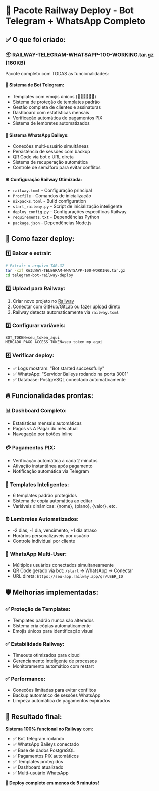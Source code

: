 # 🚀 Pacote Railway Deploy - Bot Telegram + WhatsApp Completo

## ✅ O que foi criado:

### 📦 **RAILWAY-TELEGRAM-WHATSAPP-100-WORKING.tar.gz** (160KB)

Pacote completo com TODAS as funcionalidades:

#### 🤖 **Sistema de Bot Telegram:**
- Templates com emojis únicos (📅⏰🚨❌🎉✅)
- Sistema de proteção de templates padrão
- Gestão completa de clientes e assinaturas
- Dashboard com estatísticas mensais
- Verificação automática de pagamentos PIX
- Sistema de lembretes automatizados

#### 📱 **Sistema WhatsApp Baileys:**
- Conexões multi-usuário simultâneas
- Persistência de sessões com backup
- QR Code via bot e URL direta
- Sistema de recuperação automática
- Controle de semáforo para evitar conflitos

#### ⚙️ **Configuração Railway Otimizada:**
- `railway.toml` - Configuração principal
- `Procfile` - Comandos de inicialização
- `nixpacks.toml` - Build configuration
- `start_railway.py` - Script de inicialização inteligente
- `deploy_config.py` - Configurações específicas Railway
- `requirements.txt` - Dependências Python
- `package.json` - Dependências Node.js

## 🎯 Como fazer deploy:

### 1️⃣ **Baixar e extrair:**
```bash
# Extrair o arquivo TAR.GZ
tar -xzf RAILWAY-TELEGRAM-WHATSAPP-100-WORKING.tar.gz
cd telegram-bot-railway-deploy
```

### 2️⃣ **Upload para Railway:**
1. Criar novo projeto no [Railway](https://railway.app)
2. Conectar com GitHub/GitLab ou fazer upload direto
3. Railway detecta automaticamente via `railway.toml`

### 3️⃣ **Configurar variáveis:**
```env
BOT_TOKEN=seu_token_aqui
MERCADO_PAGO_ACCESS_TOKEN=seu_token_mp_aqui
```

### 4️⃣ **Verificar deploy:**
- ✅ Logs mostram: "Bot started successfully"
- ✅ WhatsApp: "Servidor Baileys rodando na porta 3001"
- ✅ Database: PostgreSQL conectado automaticamente

## 🔥 Funcionalidades prontas:

### 📊 **Dashboard Completo:**
- Estatísticas mensais automáticas
- Pagos vs A Pagar do mês atual
- Navegação por botões inline

### 💳 **Pagamentos PIX:**
- Verificação automática a cada 2 minutos
- Ativação instantânea após pagamento
- Notificação automática via Telegram

### 📝 **Templates Inteligentes:**
- 6 templates padrão protegidos
- Sistema de cópia automática ao editar
- Variáveis dinâmicas: {nome}, {plano}, {valor}, etc.

### ⏰ **Lembretes Automatizados:**
- -2 dias, -1 dia, vencimento, +1 dia atraso
- Horários personalizáveis por usuário
- Controle individual por cliente

### 📱 **WhatsApp Multi-User:**
- Múltiplos usuários conectados simultaneamente
- QR Code gerado via bot: `/start` → WhatsApp → Conectar
- URL direta: `https://seu-app.railway.app/qr/USER_ID`

## 🛡️ Melhorias implementadas:

### ✅ **Proteção de Templates:**
- Templates padrão nunca são alterados
- Sistema cria cópias automaticamente
- Emojis únicos para identificação visual

### ✅ **Estabilidade Railway:**
- Timeouts otimizados para cloud
- Gerenciamento inteligente de processos
- Monitoramento automático com restart

### ✅ **Performance:**
- Conexões limitadas para evitar conflitos
- Backup automático de sessões WhatsApp
- Limpeza automática de pagamentos expirados

## 🎉 Resultado final:

**Sistema 100% funcional no Railway** com:
- ✅ Bot Telegram rodando
- ✅ WhatsApp Baileys conectado
- ✅ Base de dados PostgreSQL
- ✅ Pagamentos PIX automáticos
- ✅ Templates protegidos
- ✅ Dashboard atualizado
- ✅ Multi-usuário WhatsApp

**🚀 Deploy completo em menos de 5 minutos!**